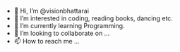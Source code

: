 - 👋 Hi, I’m @visionbhattarai
- 👀 I’m interested in coding, reading books, dancing etc.
- 🌱 I’m currently learning Programming.
- 💞️ I’m looking to collaborate on ...
- 📫 How to reach me ...

<!---
visionbha/visionbha is a ✨ special ✨ repository because its `README.md` (this file) appears on your GitHub profile.
You can click the Preview link to take a look at your changes.
--->
